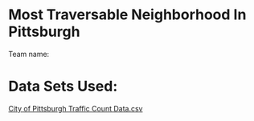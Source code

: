 # Most Traversable Neighborhood In Pittsburgh
Team name: 



# Data Sets Used:
[City of Pittsburgh Traffic Count Data.csv](https://data.wprdc.org/dataset/traffic-count-data-city-of-pittsburgh/resource/6dfd4f8f-cbf5-4917-a5eb-fd07f4403167)
